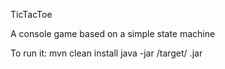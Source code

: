 TicTacToe
 
A console game based on a simple state machine

To run it:
mvn clean install 
java -jar /target/ <name>.jar
